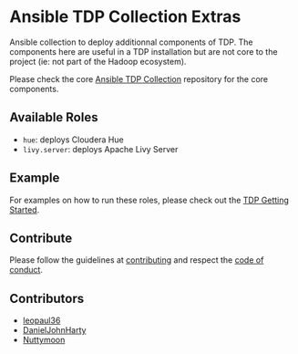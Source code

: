 # Ansible TDP Collection Extras

Ansible collection to deploy additionnal components of TDP. The components here are useful in a TDP installation but are not core to the project (ie: not part of the Hadoop ecosystem).

Please check the core [Ansible TDP Collection](https://github.com/TOSIT-IO/tdp-collection) repository for the core components.

## Available Roles

- `hue`: deploys Cloudera Hue
- `livy.server`: deploys Apache Livy Server

## Example

For examples on how to run these roles, please check out the [TDP Getting Started](https://github.com/TOSIT-IO/tdp-getting-started).

## Contribute

Please follow the guidelines at [contributing](./docs/contributing.md) and respect the [code of conduct](./CODE_OF_CONDUCT.md).

## Contributors

- [leopaul36](https://github.com/leopaul36)
- [DanielJohnHarty](https://github.com/DanielJohnHarty)
- [Nuttymoon](https://github.com/Nuttymoon)
